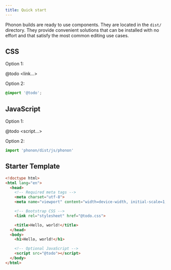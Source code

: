 ```yaml
---
title: Quick start
---
```


Phonon builds are ready to use components. They are located in the `dist/` directory.
They provide convenient solutions that can be installed with no effort and that satisfy the most common editing use cases.


## CSS

Option 1:

@todo <link...>

Option 2:

```scss
@import '@todo';
```

## JavaScript

Option 1:

@todo <script...>

Option 2:

```js
import 'phonon/dist/js/phonon'
```

## Starter Template

```html
<!doctype html>
<html lang="en">
  <head>
    <!-- Required meta tags -->
    <meta charset="utf-8">
    <meta name="viewport" content="width=device-width, initial-scale=1, shrink-to-fit=no">

    <!-- Bootstrap CSS -->
    <link rel="stylesheet" href="@todo.css">

    <title>Hello, world!</title>
  </head>
  <body>
    <h1>Hello, world!</h1>

    <!-- Optional JavaScript -->
    <script src="@todo"></script>
  </body>
</html>
```